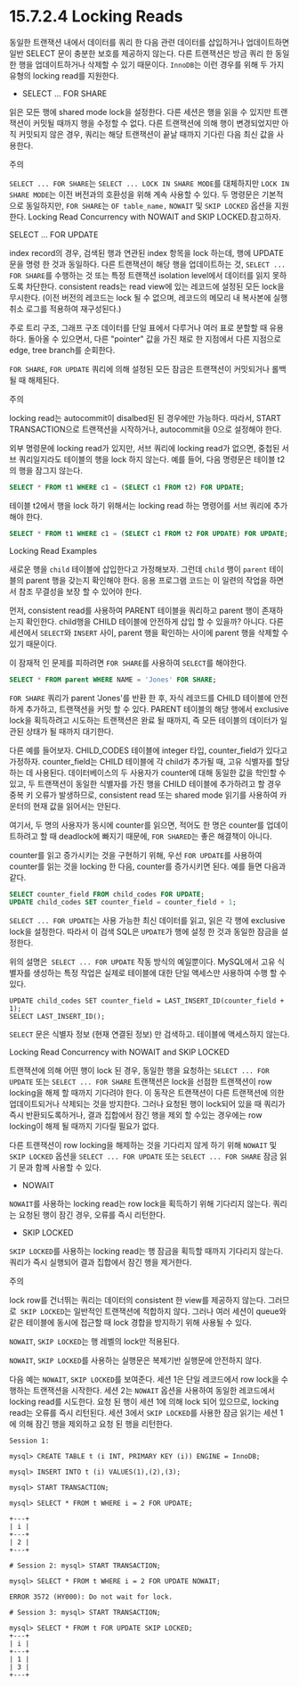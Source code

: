 # 15.7.2.4 Locking Reads

동일한 트랜잭션 내에서 데이터를 쿼리 한 다음 관련 데이터를 삽입하거나 업데이트하면 일반 SELECT 문이 충분한 보호를 제공하지 않는다. 다른 트랜잭션은 방금 쿼리 한 동일한 행을 업데이트하거나 삭제할 수 있기 때문이다. `InnoDB`는 이런 경우를 위해 두 가지 유형의 locking read를 지원한다.

- SELECT ... FOR SHARE

읽은 모든 행에 shared mode lock을 설정한다. 다른 세션은 행을 읽을 수 있지만 트랜잭션이 커밋될 때까지 행을 수정할 수 없다. 다른 트랜잭션에 의해 행이 변경되었지만 아직 커밋되지 않은 경우, 쿼리는 해당 트랜잭션이 끝날 때까지 기다린 다음 최신 값을 사용한다.

주의

`SELECT ... FOR SHARE`는 `SELECT ... LOCK IN SHARE MODE`를 대체하지만 `LOCK IN SHARE MODE`는 이전 버전과의 호환성을 위해 계속 사용할 수 있다. 두 명령문은 기본적으로 동일하지만, `FOR SHARE`는 `OF table_name,` `NOWAIT` 및 `SKIP LOCKED` 옵션을 지원한다. Locking Read Concurrency with NOWAIT and SKIP LOCKED.참고하자. 

SELECT ... FOR UPDATE

index record의 경우, 검색된 행과 연관된 index 항목을 lock 하는데, 행에 UPDATE 문을 명령 한 것과 동일하다.  다른 트랜잭션이 해당 행을 업데이트하는 것, `SELECT ... FOR SHARE`를 수행하는 것 또는 특정 트랜잭션 isolation level에서 데이터를 읽지 못하도록 차단한다. consistent reads는 read view에 있는 레코드에 설정된 모든 lock을 무시한다. (이전 버전의 레코드는 lock 될 수 없으며, 레코드의 메모리 내 복사본에 실행 취소 로그를 적용하여 재구성된다.)

주로 트리 구조, 그래프 구조 데이터를 단일 표에서 다루거나 여러 표로 분할할 때 유용하다. 돌아올 수 있으면서, 다른 "pointer" 값을 가진 채로 한 지점에서 다른 지점으로 edge, tree branch를 순회한다. 

`FOR SHARE`, `FOR UPDATE` 쿼리에 의해 설정된 모든 잠금은 트랜잭션이 커밋되거나 롤백 될 때 해제된다.

주의

locking read는 autocommit이 disalbed된 된 경우에만 가능하다. 따라서, START TRANSACTION으로 트랜잭션을 시작하거나, autocommit을 0으로 설정해야 한다.

외부 명령문에 locking read가 있지만, 서브 쿼리에 locking read가 없으면, 중첩된 서브 쿼리일지라도 테이블의 행을 lock 하지 않는다. 예를 들어, 다음 명령문은 테이블 t2의 행을 잠그지 않는다.

```sql
SELECT * FROM t1 WHERE c1 = (SELECT c1 FROM t2) FOR UPDATE;
```

테이블 t2에서 행을 lock 하기 위해서는 locking read 하는 명령어를 서브 쿼리에 추가해야 한다.
```sql
SELECT * FROM t1 WHERE c1 = (SELECT c1 FROM t2 FOR UPDATE) FOR UPDATE;
```

Locking Read Examples

새로운 행을 `child` 테이블에 삽입한다고 가정해보자. 그런데 `child` 행이 `parent` 테이블의 parent 행을 갖는지 확인해야 한다. 응용 프로그램 코드는 이 일련의 작업을 하면서 참조 무결성을 보장 할 수 있어야 한다.

먼저, consistent read를 사용하여 PARENT 테이블을 쿼리하고 parent 행이 존재하는지 확인한다. child행을 CHILD 테이블에 안전하게 삽입 할 수 있을까? 아니다. 다른 세션에서 `SELECT`와 `INSERT` 사이, parent 행을 확인하는 사이에 parent 행을 삭제할 수 있기 때문이다.

이 잠재적 인 문제를 피하려면 `FOR SHARE`를 사용하여 `SELECT`를 해야한다.

```sql
SELECT * FROM parent WHERE NAME = 'Jones' FOR SHARE;
```  

`FOR SHARE` 쿼리가 parent 'Jones'를 반환 한 후, 자식 레코드를 CHILD 테이블에 안전하게 추가하고, 트랜잭션을 커밋 할 수 있다. PARENT 테이블의 해당 행에서 exclusive lock을 획득하려고 시도하는 트랜잭션은 완료 될 때까지, 즉 모든 테이블의 데이터가 일관된 상태가 될 때까지 대기한다.

다른 예를 들어보자. CHILD_CODES 테이블에 integer 타입, counter_field가 있다고 가정하자. counter_field는 CHILD 테이블에 각 child가 추가될 때, 고유 식별자를 할당하는 데 사용된다. 데이터베이스의 두 사용자가 counter에 대해 동일한 값을 학인할 수 있고, 두 트랜잭션이 동일한 식별자를 가진 행을 CHILD 테이블에 추가하려고 할 경우 중복 키 오류가 발생하므로, consistent read 또는 shared mode 읽기를 사용하여 카운터의 현재 값을 읽어서는 안된다.

여기서, 두 명의 사용자가 동시에 counter를 읽으면, 적어도 한 명은 counter를 업데이트하려고 할 때 deadlock에 빠지기 때문에, `FOR SHARED`는 좋은 해결책이 아니다.

counter를 읽고 증가시키는 것을 구현하기 위해, 우선 `FOR UPDATE`를 사용하여 counter를 읽는 것을 locking 한 다음, counter를 증가시키면 된다. 예를 들면 다음과 같다.

```sql
SELECT counter_field FROM child_codes FOR UPDATE; 
UPDATE child_codes SET counter_field = counter_field + 1;
```

`SELECT ... FOR UPDATE`는 사용 가능한 최신 데이터를 읽고, 읽은 각 행에 exclusive lock을 설정한다. 따라서 이 검색 SQL은 `UPDATE`가 행에 설정 한 것과 동일한 잠금을 설정한다.

위의 설명은` SELECT ... FOR UPDATE` 작동 방식의 예일뿐이다. MySQL에서 고유 식별자를 생성하는 특정 작업은 실제로 테이블에 대한 단일 액세스만 사용하여 수행 할 수 있다.

```
UPDATE child_codes SET counter_field = LAST_INSERT_ID(counter_field + 1); 
SELECT LAST_INSERT_ID();
```

`SELECT` 문은 식별자 정보 (현재 연결된 정보) 만 검색하고. 테이블에 액세스하지 않는다.

Locking Read Concurrency with NOWAIT and SKIP LOCKED

트랜잭션에 의해 어떤 행이 lock 된 경우, 동일한 행을 요청하는 `SELECT ... FOR UPDATE` 또는 `SELECT ... FOR SHARE` 트랜잭션은 lock을 선점한 트랜잭션이 row locking을 해제 할 때까지 기다려야 한다. 이 동작은 트랜잭션이 다른 트랜잭션에 의한 업데이트되거나 삭제되는 것을 방지한다. 그러나 요청된 행이 lock되어 있을 때 쿼리가 즉시 반환되도록하거나, 결과 집합에서 잠긴 행을 제외 할 수있는 경우에는 row locking이 해제 될 때까지 기다릴 필요가 없다. 

다른 트랜잭션이 row locking을 해제하는 것을 기다리지 않게 하기 위해 `NOWAIT` 및 `SKIP LOCKED` 옵션을 `SELECT ... FOR UPDATE` 또는 `SELECT ... FOR SHARE` 잠금 읽기 문과 함께 사용할 수 있다.

- NOWAIT

`NOWAIT`를 사용하는 locking read는 row lock을 획득하기 위해 기다리지 않는다. 쿼리는 요청된 행이 잠긴 경우, 오류를 즉시 리턴한다.

- SKIP LOCKED

`SKIP LOCKED`를 사용하는 locking read는 행 잠금을 획득할 때까지 기다리지 않는다. 쿼리가 즉시 실행되어 결과 집합에서 잠긴 행을 제거한다.

주의

lock row를 건너뛰는 쿼리는 데이터의 consistent 한 view를 제공하지 않는다. 그러므로` SKIP LOCKED`는 일반적인 트랜잭션에 적합하지 않다. 그러나 여러 세션이 queue와 같은 테이블에 동시에 접근할 때 lock 경합을 방지하기 위해 사용될 수 있다.

`NOWAIT`, `SKIP LOCKED`는 행 레벨의 lock만 적용된다.

`NOWAIT`, `SKIP LOCKED`를 사용하는 실행문은 복제기반 실행문에 안전하지 않다.

다음 예는 `NOWAIT`, `SKIP LOCKED`를 보여준다. 세션 1은 단일 레코드에서 row lock을 수행하는 트랜잭션을 시작한다. 세션 2는 `NOWAIT` 옵션을 사용하여 동일한 레코드에서 locking read를 시도한다. 요청 된 행이 세션 1에 의해 lock 되어 있으므로, locking read는 오류를 즉시 리턴된다. 세션 3에서 `SKIP LOCKED`를 사용한 잠금 읽기는 세션 1에 의해 잠긴 행을 제외하고 요청 된 행을 리턴한다.


```
Session 1:
 
mysql> CREATE TABLE t (i INT, PRIMARY KEY (i)) ENGINE = InnoDB; 

mysql> INSERT INTO t (i) VALUES(1),(2),(3); 

mysql> START TRANSACTION; 

mysql> SELECT * FROM t WHERE i = 2 FOR UPDATE; 

+---+ 
| i |
+---+ 
| 2 | 
+---+ 

# Session 2: mysql> START TRANSACTION;

mysql> SELECT * FROM t WHERE i = 2 FOR UPDATE NOWAIT;
 
ERROR 3572 (HY000): Do not wait for lock. 

# Session 3: mysql> START TRANSACTION; 

mysql> SELECT * FROM t FOR UPDATE SKIP LOCKED; 
+---+ 
| i | 
+---+ 
| 1 | 
| 3 | 
+---+
```
